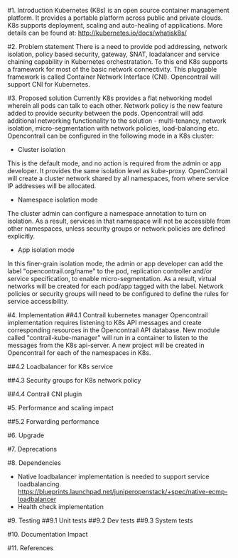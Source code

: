 
#1. Introduction
Kubernetes (K8s) is an open source container management platform. It provides a portable platform across public and private clouds. K8s supports deployment, scaling and auto-healing of applications. More details can be found at: http://kubernetes.io/docs/whatisk8s/




#2. Problem statement
There is a need to provide pod addressing, network isolation, policy based security, gateway, SNAT, loadalancer and service chaining capability in Kubernetes orchestratation. To this end K8s supports a framework for most of the basic network connectivity. This pluggable framework is called Container Network Interface (CNI). Opencontrail will support CNI for Kubernetes.
 

#3. Proposed solution
Currently K8s provides a flat networking model wherein all pods can talk to each other. Network policy is the new feature added to provide security between the pods. Opencontrail will add additional networking functionality to the solution - multi-tenancy, network isolation, micro-segmentation with network policies, load-balancing etc. Opencontrail can be configured in the following mode in a K8s cluster:

* Cluster isolation

This is the default mode, and no action is required from the admin or app developer. It provides the same isolation level as kube-proxy. OpenContrail will create a cluster network shared by all namespaces, from where service IP addresses will be allocated.

* Namespace isolation mode

The cluster admin can configure a namespace annotation to turn on isolation. As a result, services in that namespace will not be accessible from other namespaces, unless security groups or network policies are defined explicitly.

* App isolation mode

In this finer-grain isolation mode, the admin or app developer can add the label "opencontrail.org/name" to the pod, replication controller and/or service specification, to enable micro-segmentation. As a result, virtual networks will be created for each pod/app tagged with the label. Network policies or security groups will need to be configured to define the rules for service accessibility.


#4. Implementation
##4.1 Contrail kubernetes manager
Opencontrail implementation requires listening to K8s API messages and create corresponding resources in the Opencontrail API database. New module called "contrail-kube-manager" will run in a container to listen to the messages from the K8s api-server. A new project will be created in Opencontrail for each of the namespaces in K8s.

##4.2 Loadbalancer for K8s service

##4.3 Security groups for K8s network policy

##4.4 Contrail CNI plugin


#5. Performance and scaling impact

##5.2 Forwarding performance

#6. Upgrade

#7. Deprecations

#8. Dependencies
* Native loadbalancer implementation is needed to support service loadbalancing. https://blueprints.launchpad.net/juniperopenstack/+spec/native-ecmp-loadbalancer
* Health check implementation

#9. Testing
##9.1 Unit tests
##9.2 Dev tests
##9.3 System tests

#10. Documentation Impact

#11. References